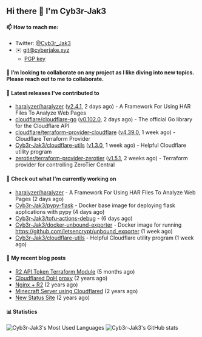 ## Hi there 👋 I'm Cyb3r-Jak3

#### 📫 How to reach me:
  - Twitter: [@Cyb3r_Jak3](https://twitter.com/Cyb3r_Jak3)
  - ✉️ git@cyberjake.xyz
    - [PGP key](https://gist.githubusercontent.com/Cyb3r-Jak3/d1068b61b50239b171faf018a0269f67/raw/b876db002e6b0630795382c0b9134771ffa5fe3a/cyb3rjak3@pm.me.asc)


#### 👯 I’m looking to collaborate on any project as I like diving into new topics. Please reach out to me to collaborate.


#### 🔭 Latest releases I've contributed to

- [haralyzer/haralyzer](https://github.com/haralyzer/haralyzer) ([v2.4.1](https://github.com/haralyzer/haralyzer/releases/tag/v2.4.1), 2 days ago) - A Framework For Using HAR Files To Analyze Web Pages
- [cloudflare/cloudflare-go](https://github.com/cloudflare/cloudflare-go) ([v0.102.0](https://github.com/cloudflare/cloudflare-go/releases/tag/v0.102.0), 2 days ago) - The official Go library for the Cloudflare API
- [cloudflare/terraform-provider-cloudflare](https://github.com/cloudflare/terraform-provider-cloudflare) ([v4.39.0](https://github.com/cloudflare/terraform-provider-cloudflare/releases/tag/v4.39.0), 1 week ago) - Cloudflare Terraform Provider
- [Cyb3r-Jak3/cloudflare-utils](https://github.com/Cyb3r-Jak3/cloudflare-utils) ([v1.3.0](https://github.com/Cyb3r-Jak3/cloudflare-utils/releases/tag/v1.3.0), 1 week ago) - Helpful Cloudflare utility program 
- [zerotier/terraform-provider-zerotier](https://github.com/zerotier/terraform-provider-zerotier) ([v1.5.1](https://github.com/zerotier/terraform-provider-zerotier/releases/tag/v1.5.1), 2 weeks ago) - Terraform provider for controlling ZeroTier Central

#### 👷 Check out what I'm currently working on

- [haralyzer/haralyzer](https://github.com/haralyzer/haralyzer) - A Framework For Using HAR Files To Analyze Web Pages (2 days ago)
- [Cyb3r-Jak3/pypy-flask](https://github.com/Cyb3r-Jak3/pypy-flask) - Docker base image for deploying flask applications with pypy (4 days ago)
- [Cyb3r-Jak3/tofu-actions-debug](https://github.com/Cyb3r-Jak3/tofu-actions-debug) -  (6 days ago)
- [Cyb3r-Jak3/docker-unbound-exporter](https://github.com/Cyb3r-Jak3/docker-unbound-exporter) - Docker image for running https://github.com/letsencrypt/unbound_exporter (1 week ago)
- [Cyb3r-Jak3/cloudflare-utils](https://github.com/Cyb3r-Jak3/cloudflare-utils) - Helpful Cloudflare utility program  (1 week ago)

#### 📜 My recent blog posts

- [R2 API Token Terraform Module](https://blog.cyberjake.xyz/post/2024-03-19-cloudflare-r2-terraform/) (5 months ago)
- [Cloudflared DoH proxy](https://blog.cyberjake.xyz/post/2023-02-17-cloudflared-doh/) (2 years ago)
- [Nginx &#43; R2](https://blog.cyberjake.xyz/post/2022-10-01-nginx-proxy-r2/) (2 years ago)
- [Minecraft Server using Cloudflared](https://blog.cyberjake.xyz/post/2022-03-26-cloudflared-minecraft/) (2 years ago)
- [New Status Site](https://blog.cyberjake.xyz/post/2021-09-27-status-site/) (2 years ago)


#### 📊 Statistics
![Cyb3r-Jak3's Most Used Languages](https://github-readme-stats.vercel.app/api/top-langs/?username=Cyb3r-Jak3&theme=cobalt&hide=css,html,scss)
![Cyb3r-Jak3's GitHub stats](https://github-readme-stats.vercel.app/api?username=Cyb3r-Jak3&count_private=true&show_icons=true&theme=cobalt&line_height=40)
